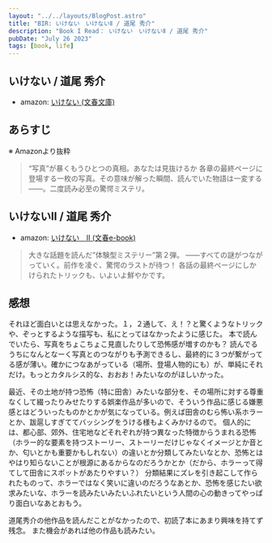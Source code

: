 ```yaml
---
layout: "../../layouts/BlogPost.astro"
title: "BIR: いけない　いけないⅡ / 道尾 秀介"
description: "Book I Read： いけない　いけないⅡ / 道尾 秀介"
pubDate: "July 26 2023"
tags: [book, life]
---
```



## いけない / 道尾 秀介

- amazon: [いけない (文春文庫)](https://www.amazon.co.jp/%E3%81%84%E3%81%91%E3%81%AA%E3%81%84-%E6%96%87%E6%98%A5%E6%96%87%E5%BA%AB-%E9%81%93%E5%B0%BE-%E7%A7%80%E4%BB%8B-ebook/dp/B0B7RQN36J/ref=sr_1_1?__mk_ja_JP=%E3%82%AB%E3%82%BF%E3%82%AB%E3%83%8A&crid=7AHAZF8AGYDG&keywords=%E3%81%84%E3%81%91%E3%81%AA%E3%81%84&qid=1691467776&sprefix=%E3%81%84%E3%81%91%E3%81%AA%E3%81%84%2Caps%2C289&sr=8-1)

## あらすじ

※ Amazonより抜粋

> “写真”が暴くもうひとつの真相。あなたは見抜けるか
> 各章の最終ページに登場する一枚の写真。その意味が解った瞬間、読んでいた物語は一変する――。二度読み必至の驚愕ミステリ。

## いけないⅡ / 道尾 秀介

- amazon: [いけない　II (文春e-book)](https://www.amazon.co.jp/gp/product/B0BFH3C6NL?notRedirectToSDP=1&ref_=dbs_mng_calw_1&storeType=ebooks)

> 大きな話題を読んだ”体験型ミステリー”第２弾。
> ――すべての謎がつながっていく。前作を凌ぐ、驚愕のラストが待つ！
> 各話の最終ページにしかけられたトリックも、いよいよ鮮やかです。

## 感想

それほど面白いとは思えなかった。１，２通して、え！？と驚くようなトリックや、ぞっとするような描写も、私にとってはなかったように感じた。
本で読んでいたら、写真をちょこちょこ見直したりして恐怖感が増すのかも？
読んでるうちになんとなーく写真とのつながりも予測できるし、最終的に３つが繋がってる感が薄い。確かにつなあがっている（場所、登場人物的にも）が、単純にそれだけ。もっとカタルシス的な、おおお！みたいなのがほしいかった。

最近、その土地が持つ恐怖（特に田舎）みたいな部分を、その場所に対する尊重なくして綴ったりみせたりする娯楽作品が多いので、そういう作品に感じる嫌悪感とはどういったものかとかが気になっている。例えば田舎のむら怖い系ホラーとか、跋扈しすぎててバッシングをうける様もよくみかけるので。
個人的には、都心部、郊外、住宅地などそれぞれが持つ異なった特徴からうまれる恐怖（ホラー的な要素を持つストーリー、ストーリーだけじゃなくイメージとか音とか、匂いとかも重要かもしれない）の違いとか分類してみたいなとか、恐怖とはやはり知らないことが根源にあるからなのだろうかとか（だから、ホラーって得てして田舎にスポットがあたりやすい？）
分類結果にズレを引き起こして作られたものって、ホラーではなく笑いに違いのだろうなあとか、恐怖を感じたい欲求みたいな、ホラーを読みたいみたいふれたいという人間の心の動きってやっぱり面白いなあとおもう。


道尾秀介の他作品を読んだことがなかったので、初読了本にあまり興味を持てず残念。
また機会があれば他の作品も読みたい。
